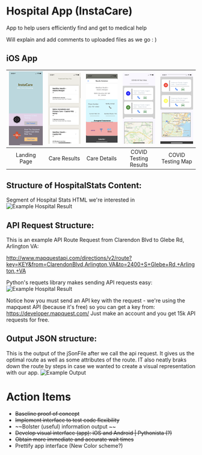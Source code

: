 # Hospital App (InstaCare)
App to help users efficiently find and get to medical help

Will explain and add comments to uploaded files as we go : )

## iOS App

| <img src="Device-natives/iOS/screenshots/IMG-1087.PNG" width="200">       | <img src="Device-natives/iOS/screenshots/IMG-1090.PNG" width="200">         | <img src="Device-natives/iOS/screenshots/IMG-1091.PNG" width="200">  | <img src="Device-natives/iOS/screenshots/IMG-1088.PNG" width="200">  | <img src="Device-natives/iOS/screenshots/IMG-1089.PNG" width="200">  |
| :-------------: |:-------------:| :-----:|:-----:|:-----:|
| Landing Page      | Care Results | Care Details | COVID Testing Results | COVID Testing Map |







## Structure of HospitalStats Content:

Segment of Hospital Stats HTML we're interested in
![Example Hospital Result](infoStrcut.png)

## API Request Structure:
This is an example API Route Request from Clarendon Blvd to Glebe Rd, Arlington VA:

http://www.mapquestapi.com/directions/v2/route?key=KEY&from=ClarendonBlvd,Arlington,VA&to=2400+S+Glebe+Rd,+Arlington,+VA

Python's requets library makes sending API requests easy: 
![Example Hospital Result](apiRequest_python.png)

Notice how you must send an API key with the request - we're using the mapquest API (because it's free) so you can get a key from:
https://developer.mapquest.com/ Just make an account and you get 15k API requests for free.

## Output JSON structure:
This is the output of the jSonFile after we call the api request.
It gives us the optimal route as well as some attributes of the route.
IT also neatly braks down the route by steps in case we wanted to create a visual representation with our app.
![Example Output](jSonInfo.png)

# Action Items
 * ~~Baseline proof of concept~~
 * ~~Implement interface to test code flexibility~~
 * ~~Bolster (useful) information output ~~
 * ~~Develop visual interface (app): iOS and Android | Pythonista (?)~~
 * ~~Obtain more immediate and accurate wait times~~
 * Prettify app interface (New Color scheme?)
